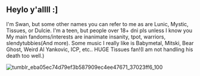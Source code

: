 ## Heylo y'allll :]
I'm Swan, but some other names you can refer to me as are Lunic, Mystic, Tissues, or Dulcie.
I'm a teen, but people over 18+ dni pls unless I know you
My main fandoms/interests are inanimate insanity, tpot, warriors, slendytubbies(And more). Some music I really like is Babymetal, Mitski, Bear Ghost, Weird Al Yankovic, ICP, etc..
HUGE Tissues fan!(I am not handling his death too well.) 

![tumblr_eba05ec74d79ef3b587909ec4ee47671_37023ff6_100](https://github.com/user-attachments/assets/267f96c4-ba65-45bd-8fc8-65b24990992f)

